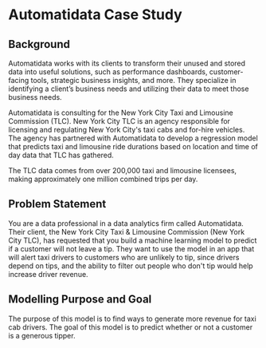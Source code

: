# Automatidata Case Study

## Background
Automatidata works with its clients to transform their unused and stored data into useful solutions, such as performance dashboards, customer-facing tools, strategic business insights, and more. They specialize in identifying a client’s business needs and utilizing their data to meet those business needs. 

Automatidata is consulting for the New York City Taxi and Limousine Commission (TLC). New York City TLC is an agency responsible for licensing and regulating New York City's taxi cabs and for-hire vehicles. The agency has partnered with Automatidata to develop a regression model that predicts taxi and limousine ride durations based on location and time of day data that TLC has gathered. 

The TLC data comes from over 200,000 taxi and limousine licensees, making approximately one million combined trips per day. 

## Problem Statement
You are a data professional in a data analytics firm called Automatidata. Their client, the New York City Taxi & Limousine Commission (New York City TLC), has requested that you build a machine learning model to predict if a customer will not leave a tip. They want to use the model in an app that will alert taxi drivers to customers who are unlikely to tip, since drivers depend on tips, and the ability to filter out people who don't tip would help increase driver revenue.

## Modelling Purpose and Goal
The purpose of this model is to find ways to generate more revenue for taxi cab drivers. The goal of this model is to predict whether or not a customer is a generous tipper.
